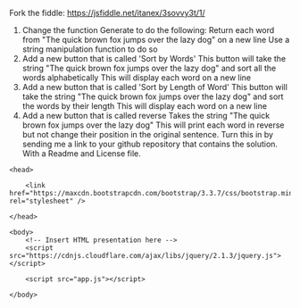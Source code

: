 Fork the fiddle: https://jsfiddle.net/itanex/3sovvy3t/1/
1) Change the function Generate to do the following:
Return each word from "The quick brown fox jumps over the lazy dog" on a new line
Use a string manipulation function to do so
2) Add a new button that is called 'Sort by Words'
This button will take the string "The quick brown fox jumps over the lazy dog" and sort all the words alphabetically
This will display each word on a new line
3) Add a new button that is called 'Sort by Length of Word'
This button will take the string "The quick brown fox jumps over the lazy dog" and sort the words by their length
This will display each word on a new line
4) Add a new button that is called reverse
Takes the string "The quick brown fox jumps over the lazy dog"
This will print each word in reverse but not change their position in the original sentence.
Turn this in by sending me a link to your github repository that contains the solution. With a Readme and License file.
<!DOCTYPE html>

<html>

    <head>

        <link href="https://maxcdn.bootstrapcdn.com/bootstrap/3.3.7/css/bootstrap.min.css" rel="stylesheet" />

    </head>

    <body>
        <!-- Insert HTML presentation here -->
        <script src="https://cdnjs.cloudflare.com/ajax/libs/jquery/2.1.3/jquery.js"></script>

        <script src="app.js"></script>

    </body>

</html>
